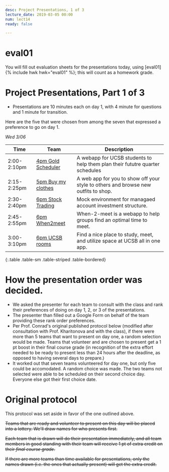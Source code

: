 ```yaml
---
desc: Project Presentations, 1 of 3
lecture_date: 2019-03-05 00:00
num: lect14
ready: false

---
```



# eval01

You will fill out evaluation sheets for the presentations today, using [eval01]{% include hwk hwk="eval01" %}; this will count as a homework grade.

# Project Presentations, Part 1 of 3

* Presentations are 10 minutes each on day 1, with 4 minute for questions and 1 minute for transition. 

Here are the five that were chosen from among the seven that expressed a preference to go on day 1.

*Wed 3/06*

| Time | Team | Description |
|-|-|-|
| 2:00-2:10pm | [4pm Gold Scheduler](https://github.com/ucsb-cs48-w19/4pm-gold-scheduler) | A webapp for UCSB students to help them plan their fututre quarter schedules|
| 2:15-2:25pm | [5pm Buy my clothes](https://github.com/ucsb-cs48-w19/5pm-buy-my-clothes) | A web app for you to show off your style to others and browse new outfits to shop.|
| 2:30-2:40pm | [6pm Stock Trading](https://github.com/ucsb-cs48-w19/6pm-stock-trading) | Mock environment for managaed account investment structure.|
| 2:45-2:55pm | [6pm When2meet](https://github.com/ucsb-cs48-w19/6pm-when2meet) | When-2-meet is a webapp to help groups find an optimal time to meet.|
| 3:00-3:10pm | [6pm UCSB rooms](https://github.com/ucsb-cs48-w19/6pm-ucsb-rooms) | Find a nice place to study, meet, and utilize space at UCSB all in one app.|
{:.table .table-sm .table-striped .table-bordered}



# How the presentation order was decided.

* We asked the presenter for each team to consult with the class and rank their preferences of doing on day 1, 2, or 3 of the presentations.  
* The presenter than filled out a Google Form on behalf of the team providing these rank order preferences.
* Per Prof. Conrad's original published protocol below (modified after consultation with Prof. Kharitonova and with the class), if there were more than 5 teams that want to present on day one, a random selection would be made.   Teams that volunteer and are chosen to present get a 1 pt boost in their final course grade (in recognition of the extra effort needed to be ready to present less than 24 hours after the deadline, as opposed to having several days to prepare.)
* It worked out that seven teams volunteered for day one, but only five could be accomodated.   A random choice was made.  The two teams not selected were able to be scheduled on their second choice day.  Everyone else got their first choice date.

# Original protocol 

This protocol was set aside in favor of the one outlined above.

<s>Teams that are ready and volunteer to present on this day will be placed into a lottery.   We'll draw names for who presents first.</s>

<s>Each team that is drawn will do their presentation immediately, and all team members in good standing with their team will receive 1 pt of extra credit on their *final course grade*.</s>

<s>If there are more teams than time available for presentations, only the names drawn (i.e. the ones that actually present) will get the extra credit.</s>



